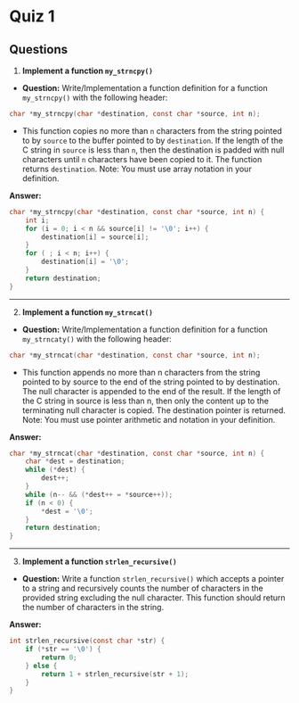 # Quiz 1

## Questions 


1. **Implement a function `my_strncpy()`**
- **Question:** Write/Implementation a function definition for a function `my_strncpy()` with the following header:

```c
char *my_strncpy(char *destination, const char *source, int n);
```
- This function copies no more than `n` characters from the string pointed to by `source` to the buffer pointed to by `destination`. If the length of the C string in `source` is less than `n`, then the destination is padded with null characters until `n` characters have been copied to it. The function returns `destination`. Note: You must use array notation in your definition.

**Answer:**

```c
char *my_strncpy(char *destination, const char *source, int n) {
    int i;
    for (i = 0; i < n && source[i] != '\0'; i++) {
        destination[i] = source[i];
    }
    for ( ; i < n; i++) {
        destination[i] = '\0';
    }
    return destination;
}
```
---

2. **Implement a function `my_strncat()`**
- **Question:** Write/Implementation a function definition for a function `my_strncaty()` with the following header:
```c
char *my_strncat(char *destination, const char *source, int n);
```
- This function appends no more than n characters from the string pointed to by source to the end of the string pointed to by destination. The null character is appended to the end of the result. If the length of the C string in source is less than n, then only the content up to the terminating null character is copied. The destination pointer is returned. Note: You must use pointer arithmetic and notation in your definition.

**Answer:**
```c
char *my_strncat(char *destination, const char *source, int n) {
    char *dest = destination;
    while (*dest) {
        dest++;
    }
    while (n-- && (*dest++ = *source++));
    if (n < 0) {
        *dest = '\0';
    }
    return destination;
}
```

---
3. **Implement a function `strlen_recursive()`**
- **Question:** Write a function `strlen_recursive()` which accepts a pointer to a string and recursively counts the number of characters in the provided string excluding the null character. This function should return the number of characters in the string.

**Answer:**
```c
int strlen_recursive(const char *str) {
    if (*str == '\0') {
        return 0;
    } else {
        return 1 + strlen_recursive(str + 1);
    }
}
```



